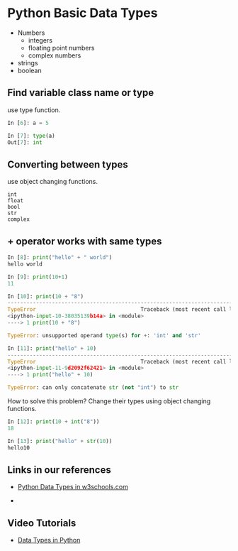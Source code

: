 # Python Basic Data Types

- Numbers
    - integers
    - floating point numbers
    - complex numbers
- strings
- boolean

## Find variable class name or type

use type function.

```python
In [6]: a = 5

In [7]: type(a)
Out[7]: int

```



## Converting between types

use object changing functions.

    int
    float
    bool
    str
    complex


## + operator works with same types

```python
In [8]: print("hello" + " world")
hello world

In [9]: print(10+1)
11

In [10]: print(10 + "8")
---------------------------------------------------------------------------
TypeError                                 Traceback (most recent call last)
<ipython-input-10-38035139b14a> in <module>
----> 1 print(10 + "8")

TypeError: unsupported operand type(s) for +: 'int' and 'str'

In [11]: print("hello" + 10)
---------------------------------------------------------------------------
TypeError                                 Traceback (most recent call last)
<ipython-input-11-9d2092f62421> in <module>
----> 1 print("hello" + 10)

TypeError: can only concatenate str (not "int") to str
```

How to solve this problem? Change their types using object changing functions.


```python
In [12]: print(10 + int("8"))
18

In [13]: print("hello" + str(10))
hello10
```


## Links in our references


- [Python Data Types in w3schools.com](https://www.w3schools.com/python/python_datatypes.asp)

- 


## Video Tutorials

- [Data Types in Python](https://youtu.be/gCCVsvgR2KU)

